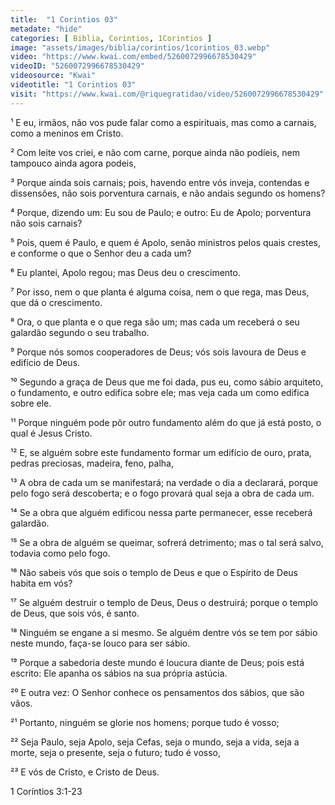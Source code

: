 ```yaml
---
title:  "1 Corintios 03"
metadate: "hide"
categories: [ Biblia, Corintios, 1Corintios ]
image: "assets/images/biblia/corintios/1corintios_03.webp"
video: "https://www.kwai.com/embed/5260072996678530429"
videoID: "5260072996678530429"
videosource: "Kwai"
videotitle: "1 Corintios 03"
visit: "https://www.kwai.com/@riquegratidao/video/5260072996678530429"
---
```



¹ E eu, irmãos, não vos pude falar como a espirituais, mas como a carnais, como a meninos em Cristo.

² Com leite vos criei, e não com carne, porque ainda não podíeis, nem tampouco ainda agora podeis,

³ Porque ainda sois carnais; pois, havendo entre vós inveja, contendas e dissensões, não sois porventura carnais, e não andais segundo os homens?

⁴ Porque, dizendo um: Eu sou de Paulo; e outro: Eu de Apolo; porventura não sois carnais?

⁵ Pois, quem é Paulo, e quem é Apolo, senão ministros pelos quais crestes, e conforme o que o Senhor deu a cada um?

⁶ Eu plantei, Apolo regou; mas Deus deu o crescimento.

⁷ Por isso, nem o que planta é alguma coisa, nem o que rega, mas Deus, que dá o crescimento.

⁸ Ora, o que planta e o que rega são um; mas cada um receberá o seu galardão segundo o seu trabalho.

⁹ Porque nós somos cooperadores de Deus; vós sois lavoura de Deus e edifício de Deus.

¹⁰ Segundo a graça de Deus que me foi dada, pus eu, como sábio arquiteto, o fundamento, e outro edifica sobre ele; mas veja cada um como edifica sobre ele.

¹¹ Porque ninguém pode pôr outro fundamento além do que já está posto, o qual é Jesus Cristo.

¹² E, se alguém sobre este fundamento formar um edifício de ouro, prata, pedras preciosas, madeira, feno, palha,

¹³ A obra de cada um se manifestará; na verdade o dia a declarará, porque pelo fogo será descoberta; e o fogo provará qual seja a obra de cada um.

¹⁴ Se a obra que alguém edificou nessa parte permanecer, esse receberá galardão.

¹⁵ Se a obra de alguém se queimar, sofrerá detrimento; mas o tal será salvo, todavia como pelo fogo.

¹⁶ Não sabeis vós que sois o templo de Deus e que o Espírito de Deus habita em vós?

¹⁷ Se alguém destruir o templo de Deus, Deus o destruirá; porque o templo de Deus, que sois vós, é santo.

¹⁸ Ninguém se engane a si mesmo. Se alguém dentre vós se tem por sábio neste mundo, faça-se louco para ser sábio.

¹⁹ Porque a sabedoria deste mundo é loucura diante de Deus; pois está escrito: Ele apanha os sábios na sua própria astúcia.

²⁰ E outra vez: O Senhor conhece os pensamentos dos sábios, que são vãos.

²¹ Portanto, ninguém se glorie nos homens; porque tudo é vosso;

²² Seja Paulo, seja Apolo, seja Cefas, seja o mundo, seja a vida, seja a morte, seja o presente, seja o futuro; tudo é vosso,

²³ E vós de Cristo, e Cristo de Deus. 



1 Coríntios 3:1-23



